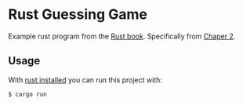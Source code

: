 # Rust Guessing Game

Example rust program from the [Rust book](https://doc.rust-lang.org/book/).
Specifically from [Chaper 2](https://doc.rust-lang.org/book/ch02-00-guessing-game-tutorial.html).

## Usage

With [rust installed](https://www.rust-lang.org/tools/install) you can run this project with:

```bash
$ cargo run
```
